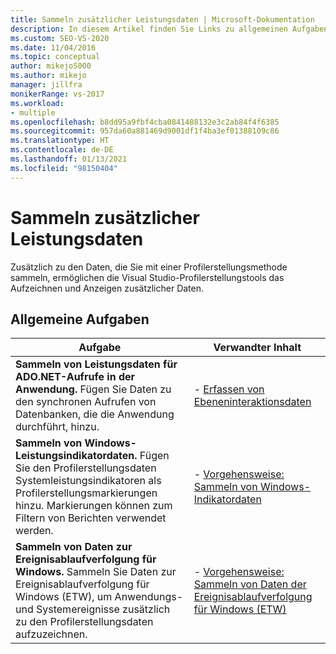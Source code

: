 ```yaml
---
title: Sammeln zusätzlicher Leistungsdaten | Microsoft-Dokumentation
description: In diesem Artikel finden Sie Links zu allgemeinen Aufgaben zum Erfassen zusätzlicher Leistungsdaten mit den Profilerstellungstools von Visual Studio.
ms.custom: SEO-VS-2020
ms.date: 11/04/2016
ms.topic: conceptual
author: mikejo5000
ms.author: mikejo
manager: jillfra
monikerRange: vs-2017
ms.workload:
- multiple
ms.openlocfilehash: b8dd95a9fbf4cba0841488132e3c2ab84f4f6385
ms.sourcegitcommit: 957da60a881469d9001df1f4ba3ef01388109c86
ms.translationtype: HT
ms.contentlocale: de-DE
ms.lasthandoff: 01/13/2021
ms.locfileid: "98150404"
---
```

# <a name="collect-additional-performance-data"></a>Sammeln zusätzlicher Leistungsdaten

Zusätzlich zu den Daten, die Sie mit einer Profilerstellungsmethode sammeln, ermöglichen die Visual Studio-Profilerstellungstools das Aufzeichnen und Anzeigen zusätzlicher Daten.

## <a name="common-tasks"></a>Allgemeine Aufgaben

|Aufgabe|Verwandter Inhalt|
|----------|---------------------|
|**Sammeln von Leistungsdaten für ADO.NET-Aufrufe in der Anwendung.** Fügen Sie Daten zu den synchronen Aufrufen von Datenbanken, die die Anwendung durchführt, hinzu.|- [Erfassen von Ebeneninteraktionsdaten](../profiling/collecting-tier-interaction-data.md)|
|**Sammeln von Windows-Leistungsindikatordaten.** Fügen Sie den Profilerstellungsdaten Systemleistungsindikatoren als Profilerstellungsmarkierungen hinzu. Markierungen können zum Filtern von Berichten verwendet werden.|- [Vorgehensweise: Sammeln von Windows-Indikatordaten](../profiling/how-to-collect-windows-counter-data.md)|
|**Sammeln von Daten zur Ereignisablaufverfolgung für Windows.** Sammeln Sie Daten zur Ereignisablaufverfolgung für Windows (ETW), um Anwendungs- und Systemereignisse zusätzlich zu den Profilerstellungsdaten aufzuzeichnen.|- [Vorgehensweise: Sammeln von Daten der Ereignisablaufverfolgung für Windows (ETW)](../profiling/how-to-collect-event-tracing-for-windows-etw-data.md)|
